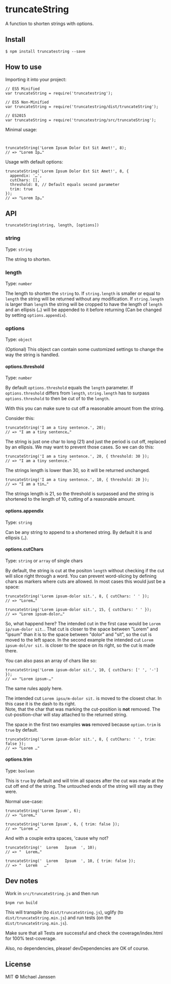 # truncateString

A function to shorten strings with options.

## Install

~~~
$ npm install truncatestring --save
~~~

## How to use

Importing it into your project:

~~~
// ES5 Minified
var truncateString = require('truncatestring');

// ES5 Non-Minified
var truncateString = require('truncatestring/dist/truncateString');

// ES2015
var truncateString = require('truncatestring/src/truncateString');
~~~

Minimal usage:

~~~


truncateString('Lorem Ipsum Dolor Est Sit Amet!', 8);
// => "Lorem Ip…"
~~~

Usage with default options:

~~~
truncateString('Lorem Ipsum Dolor Est Sit Amet!', 8, {
  appendix: '…',
  cutChars: [],
  threshold: 8, // Default equals second parameter
  trim: true
});
// => "Lorem Ip…"
~~~

## API

~~~
truncateString(string, length, [options])
~~~

### string

Type: `string`

The string to shorten.

### length

Type: `number`

The length to shorten the `string` to.
If `string.length` is smaller or equal to `length` the string will be returned without any modification.
If `string.length` is larger than `length` the string will be cropped to have the length of `length` and an ellipsis (`…`) will be appended to it before returning (Can be changed by setting `options.appendix`).

### options

Type: `object`

(Optional) This object can contain some customized settings to change the way the string is handled.

#### options.threshold

Type: `number`

By default `options.threshold` equals the `length` parameter. If `options.threshold` differs from `length`, `string.length` has to surpass `options.threshold` to then be cut of to the `length`.

With this you can make sure to cut off a reasonable amount from the string.

Consider this:

~~~
truncateString('I am a tiny sentence.', 20);
// => "I am a tiny sentence…"
~~~

The string is just one char to long (21) and just the period is cut off, replaced by an ellipsis. We may want to prevent those cases. So we can do this:

~~~
truncateString('I am a tiny sentence.', 20, { threshold: 30 });
// => "I am a tiny sentence."
~~~

The strings length is lower than 30, so it will be returned unchanged.

~~~
truncateString('I am a tiny sentence.', 10, { threshold: 20 });
// => "I am a tin…"
~~~

The strings length is 21, so the threshold is surpassed and the string is shortened to the length of 10, cutting of a reasonable amount.

#### options.appendix

Type: `string`

Can be any string to append to a shortened string. By default it is and ellipsis (`…`).

#### options.cutChars

Type: `string` or `array` of single chars

By default, the string is cut at the positon `length` without checking if the cut will slice right through a word.
You can prevent word-slicing by defining chars as markers where cuts are allowed. In most cases this would just be a space:

~~~
truncateString('Lorem ipsum-dolor sit.', 8, { cutChars: ' ' });
// => "Lorem…"

truncateString('Lorem ipsum-dolor sit.', 15, { cutChars: ' ' });
// => "Lorem ipsum-dolor…"
~~~

So, what happend here?
The intended cut in the first case would be `Lorem ip/sum-dolor sit.`. That cut is closer to the space between "Lorem" and "ipsum" than it is to the space between "dolor" and "sit", so the cut is moved to the left space.
In the second example the intended cut `Lorem ipsum-dol/or sit.` is closer to the space on its right, so the cut is made there.

You can also pass an array of chars like so:

~~~
truncateString('Lorem ipsum-dolor sit.', 10, { cutChars: [' ', '-'] });
// => "Lorem ipsum-…"
~~~

The same rules apply here.

The intended cut `Lorem ipsu/m-dolor sit.` is moved to the closest char. In this case it is the dash to its right.  
Note, that the char that was marking the cut-position is **not** removed. The cut-position-char will stay attached to the returned string.

The space in the first two examples **was** removed because `option.trim` is `true` by default.

~~~
truncateString('Lorem ipsum-dolor sit.', 8, { cutChars: ' ', trim: false });
// => "Lorem …"
~~~

#### options.trim

Type: `boolean`

This is `true` by default and will trim all spaces after the cut was made at the cut off end of the string. The untouched ends of the string will stay as they were.

Normal use-case:

~~~
truncateString('Lorem Ipsum', 6);
// => "Lorem…"
~~~

~~~
truncateString('Lorem Ipsum', 6, { trim: false });
// => "Lorem …"
~~~

And with a couple extra spaces, 'cause why not?

~~~
truncateString('  Lorem   Ipsum  ', 10);
// => "  Lorem…"
~~~

~~~
truncateString('  Lorem   Ipsum  ', 10, { trim: false });
// => "  Lorem   …"
~~~

## Dev notes

Work in `src/truncateString.js` and then run

~~~
$npm run build
~~~

This will transpile (to `dist/truncateString.js`), uglify (to `dist/truncateString.min.js`) and run tests (on the `dist/truncateString.min.js`).

Make sure that all Tests are successful and check the coverage/index.html for 100% test-coverage.

Also, no dependencies, please! devDependencies are OK of course.

## License

MIT © Michael Janssen
